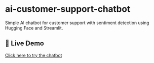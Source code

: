 # ai-customer-support-chatbot
Simple AI chatbot for customer support with sentiment detection using Hugging Face and Streamlit.
## 🚀 Live Demo
[Click here to try the chatbot](https://atena-haddad-ai-customer-support-chatbot-app-y7eghn.streamlit.app)
